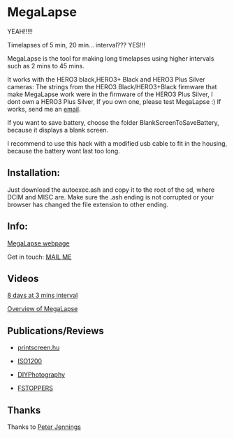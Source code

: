 MegaLapse
============

YEAH!!!!!

Timelapses of 5 min, 20 min… interval??? YES!!!

MegaLapse is the tool for making long timelapses using higher intervals such as 2 mins to 45 mins.


It works with the HERO3 black,HERO3+ Black and HERO3 Plus Silver cameras: The strings from the HERO3 Black/HERO3+Black firmware that make MegaLapse work were in the firmware of the HERO3 Plus Silver, I dont own a HERO3 Plus Silver, If you own one, please test MegaLapse :) If works, send me an [email](mailto:mail@chernowii.com).



If you want to save battery, choose the folder BlankScreenToSaveBattery, because it displays a blank screen.

I recommend to use this hack with a modified usb cable to fit in the housing, because the battery wont last too long.

Installation:
-------------

Just download the autoexec.ash and copy it to the root of the sd, where DCIM and MISC are. Make sure the .ash ending is not corrupted or your browser has changed the file extension to other ending.

Info:
-----

[MegaLapse webpage](http://chernowii.com/megalapse)

Get in touch: [MAIL ME](mailto:mail@chernowii.com)

Videos
-------
[8 days at 3 mins interval](https://vimeo.com/81871611)

[Overview of MegaLapse](https://vimeo.com/80211428)

Publications/Reviews
---------------------

* [printscreen.hu](http://printscreen.hu/feltort-gopro-kamerakkal-mar-mega-lapse-video-is-keszitheto)

* [ISO1200](http://www.iso1200.com/2013/12/megalapse-gopro-hack-for-shooting-long.html)

* [DIYPhotography](http://www.diyphotography.net/gopro-firmware-hack-megalapse-allows-gopro-time-lapse-tweaking)

* [FSTOPPERS](http://fstoppers.com/megalapse-the-gopro-hack-for-shooting-long-timelapses)

Thanks
-------

Thanks to [Peter Jennings](http://cam-do.com)

